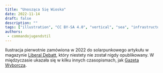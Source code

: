 ```yaml
---
title: "Unosząca Się Wioska"
date: 2022-11-14
draft: false
description: ""
tags: ["illustration", "CC BY-SA 4.0", "vertical", "sea", "infrastructure", "reclaimed structure"]
authors:
 - commandojugendstil
---
```


Ilustracja pierwotnie zamówiona w 2022 do solarpunkowego artykułu w magazynie [Liberal Debatt](https://www.liberaldebatt.se/), który niestety nie został nigdy opublikowany. W międzyczasie ukazała się w kilku innych czasopismach, jak [Gazeta Wyborcza](https://wyborcza.pl/magazyn/7,124059,29139718,haker-i-aktywista-klimatyczny-mam-dosc-iron-mana-batmana.html).
